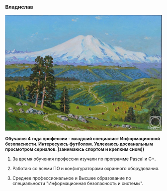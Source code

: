 ### **Владислав**

![img](https://github.com/KanistraSolyarki/Neuro-Kursovaya/blob/master/img/img.jpg)

**Обучался 4 года профессии - младший специалист Информационной безопасности. Интересуюсь футболом. Увлекаюсь досканальным просмотром сериалов. ]занимаюсь спортом и крепким сном))**

1. За время обучения профессии изучали по программе Pascal и С+.

2. Работаю со всеми ПО и конфигураторами охранного оборудования.

3. Среднее профессиональное и Высшее образование по специальности "Информационная безопасность и системы".
